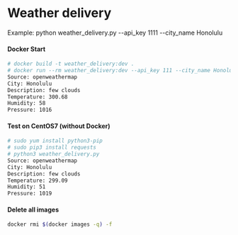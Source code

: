 # Weather delivery


Example:
python weather_delivery.py --api_key 1111 --city_name Honolulu

#### Docker Start
```bash
# docker build -t weather_delivery:dev .
# docker run --rm weather_delivery:dev --api_key 111 --city_name Honolulu
Source: openweathermap
City: Honolulu
Description: few clouds
Temperature: 300.68
Humidity: 58
Pressure: 1016
```
#### Test on CentOS7 (without Docker)
```bash
# sudo yum install python3-pip
# sudo pip3 install requests
# python3 weather_delivery.py 
Source: openweathermap
City: Honolulu
Description: few clouds
Temperature: 299.09
Humidity: 51
Pressure: 1019
```
#### Delete all images
```bash
docker rmi $(docker images -q) -f
```
